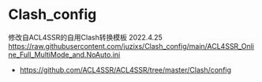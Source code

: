 # Clash_config  
修改自ACL4SSR的自用Clash转换模板 2022.4.25  
https://raw.githubusercontent.com/juzixs/Clash_config/main/ACL4SSR_Online_Full_MultiMode_and.NoAuto.ini  
* https://github.com/ACL4SSR/ACL4SSR/tree/master/Clash/config  
